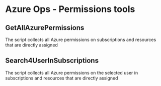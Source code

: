 # Azure Ops - Permissions tools

## GetAllAzurePermissions
The script collects all Azure permissions on subscriptions and resources that are directly assigned 

## Search4UserInSubscriptions
The script collects all Azure permissions on the selected user in subscriptions and resources that are directly assigned